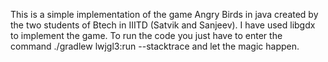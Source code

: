 This is a simple implementation of the game Angry Birds in java created by the two students of Btech in IIITD (Satvik and Sanjeev). 
I have used libgdx to implement the game.
To run the code you just have to enter the command  ./gradlew lwjgl3:run --stacktrace and let the magic happen.

